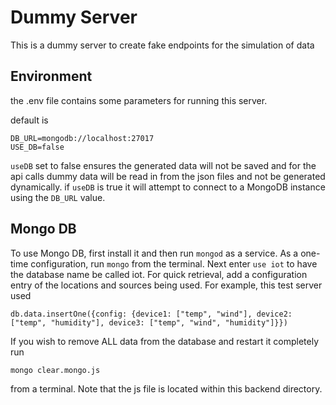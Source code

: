 # Dummy Server
This is a dummy server to create fake endpoints for the simulation of data

## Environment
the .env file contains some parameters for running this server.

default is 
```
DB_URL=mongodb://localhost:27017
USE_DB=false
```

`useDB` set to false ensures the generated data will not be saved and for the api calls dummy data will be read in from the json files and not be generated dynamically.  if `useDB` is true it will attempt to connect to a MongoDB instance using the `DB_URL` value.

## Mongo DB

To use Mongo DB, first install it and then run `mongod` as a service.  As a one-time configuration, run `mongo` from the terminal.  Next enter `use iot` to have the database name be called iot.  For quick retrieval, add a configuration entry of the locations and sources being used.  For example, this test server used
```
db.data.insertOne({config: {device1: ["temp", "wind"], device2: ["temp", "humidity"], device3: ["temp", "wind", "humidity"]}})
```
If you wish to remove ALL data from the database and restart it completely run
```
mongo clear.mongo.js
```
from a terminal.  Note that the js file is located within this backend directory.
